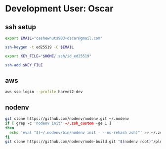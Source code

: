 # Development User: Oscar

## ssh setup

```bash { "name": "ssh-keygen" }
export EMAIL="cashewnuts903+oscar@gmail.com"

ssh-keygen -t ed25519 -C $EMAIL
```

```bash { "name": "ssh-add" }
export KEY_FILE="$HOME/.ssh/id_ed25519"

ssh-add $KEY_FILE
```

## aws

```bash { "name": "aws-sso-harvet2-dev" }
aws sso login --profile harvet2-dev
```

## nodenv

```bash { "name": "install-nodenv" }
git clone https://github.com/nodenv/nodenv.git ~/.nodenv
if [ grep -c 'nodenv init' ~/.zsh_custom -ge 1 ]
then
  echo 'eval "$(~/.nodenv/bin/nodenv init - --no-rehash zsh)"' >> ~/.zsh_custom
fi
git clone https://github.com/nodenv/node-build.git "$(nodenv root)"/plugins/node-build
```
